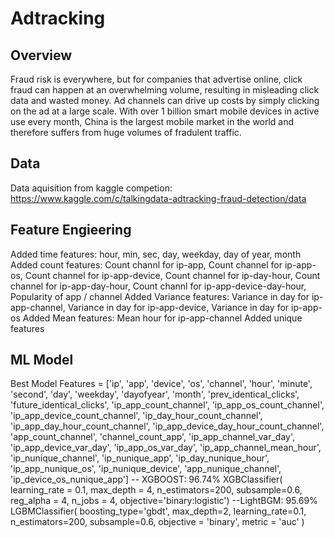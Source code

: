# Adtracking

## Overview
Fraud risk is everywhere, but for companies that advertise online, click fraud can happen at an overwhelming volume, resulting in misleading click data and wasted money. Ad channels can drive up costs by simply clicking on the ad at a large scale. With over 1 billion smart mobile devices in active use every month, China is the largest mobile market in the world and therefore suffers from huge volumes of fradulent traffic.

## Data
Data aquisition from kaggle competion: https://www.kaggle.com/c/talkingdata-adtracking-fraud-detection/data

## Feature Engieering
Added time features: hour, min, sec, day, weekday, day of year, month
Added count features: Count channl for ip-app,  Count channel for ip-app-os, Count channel for ip-app-device, Count channel for ip-day-hour, Count channel for ip-app-day-hour, Count channl for ip-app-device-day-hour, Popularity of app / channel 
Added Variance features:  Variance in day for ip-app-channel, Variance in day for ip-app-device, Variance in day for ip-app-os
Added Mean features:  Mean hour for ip-app-channel
Added unique features

## ML Model
Best Model
Features = ['ip', 'app', 'device', 'os', 'channel', 'hour', 'minute', 'second', 'day', 'weekday', 'dayofyear', 'month', 'prev_identical_clicks', 'future_identical_clicks', 'ip_app_count_channel', 'ip_app_os_count_channel', 'ip_app_device_count_channel',
 'ip_day_hour_count_channel', 'ip_app_day_hour_count_channel', 'ip_app_device_day_hour_count_channel', 'app_count_channel', 'channel_count_app', 'ip_app_channel_var_day', 'ip_app_device_var_day', 'ip_app_os_var_day', 'ip_app_channel_mean_hour', 'ip_nunique_channel', 'ip_nunique_app', 'ip_day_nunique_hour', 'ip_app_nunique_os', 'ip_nunique_device', 'app_nunique_channel', 'ip_device_os_nunique_app']
-- XGBOOST: 96.74%
 XGBClassifier(
          learning_rate = 0.1,
          max_depth = 4, 
          n_estimators=200,
          subsample=0.6,
          reg_alpha = 4,
          n_jobs = 4,
          objective='binary:logistic')
--LightBGM: 95.69%
 LGBMClassifier(
        boosting_type='gbdt', 
        max_depth=2, 
        learning_rate=0.1, 
        n_estimators=200, 
        subsample=0.6,
        objective = 'binary',
        metric = 'auc'
        )
